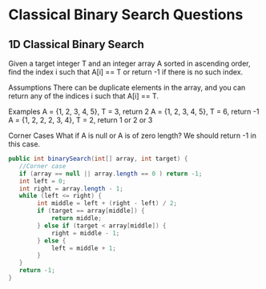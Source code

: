 # Classical Binary Search Questions
## 1D Classical Binary Search
Given a target integer T and an integer array A sorted in ascending order, find the index i such that A[i] == T or return -1 if there is no such index.

Assumptions
There can be duplicate elements in the array, and you can return any of the indices i such that A[i] == T.

Examples
A = {1, 2, 3, 4, 5}, T = 3, return 2
A = {1, 2, 3, 4, 5}, T = 6, return -1
A = {1, 2, 2, 2, 3, 4}, T = 2, return 1 or 2 or 3

Corner Cases
What if A is null or A is of zero length? We should return -1 in this case.

```java
public int binarySearch(int[] array, int target) {
   //Corner case
   if (array == null || array.length == 0 ) return -1;
   int left = 0;
   int right = array.length - 1;
   while (left <= right) {
        int middle = left + (right - left) / 2;
        if (target == array[middle]) {
            return middle;
        } else if (target < array[middle]) {
            right = middle - 1;
        } else {
            left = middle + 1;
        }
   }
   return -1;
}
```
